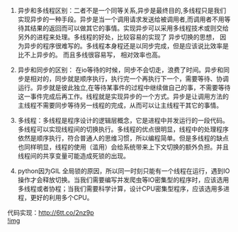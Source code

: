 1. 异步和多线程区别：二者不是一个同等关系,异步是最终目的,多线程只是我们实现异步的一种手段。异步是当一个调用请求发送给被调用者,而调用者不用等待其结果的返回而可以做其它的事情。实现异步可以采用多线程技术或则交给另外的进程来处理。多线程的好处，比较容易的实现了 异步切换的思想， 因为异步的程序很难写的。多线程本身程还是以同步完成，但是应该说比效率是比不上异步的。 而且多线很容易写， 相对效率也高。  

2. 异步和同步的区别：  在io等待的时候，同步不会切走，浪费了时间。异步和同步是相对的，同步就是顺序执行，执行完一个再执行下一个，需要等待、协调运行。异步就是彼此独立,在等待某事件的过程中继续做自己的事，不需要等待这一事件完成后再工作。线程就是实现异步的一个方式。异步是让调用方法的主线程不需要同步等待另一线程的完成，从而可以让主线程干其它的事情。  
 
3. 多线程：多线程是程序设计的逻辑层概念，它是进程中并发运行的一段代码。多线程可以实现线程间的切换执行。多线程的优点很明显，线程中的处理程序依然是顺序执行，符合普通人的思维习惯，所以编程简单。但是多线程的缺点也同样明显，线程的使用（滥用）会给系统带来上下文切换的额外负担。并且线程间的共享变量可能造成死锁的出现。  
 
4. python因为GIL 全局锁的原因，所以同一时刻只能有一个线程在运行，遇到IO操作才会释放切换。当我们需要编写并发爬虫等IO密集型的程序时，应该选用多线程或者协程；当我们需要科学计算，设计CPU密集型程序，应该选用多进程，更好的利用多个CPU。  

代码实现：http://6tt.co/2nz9p  
[!img](https://github.com/Monkey5030/Python/blob/master/picture/%E7%BA%BF%E7%A8%8B%E4%B8%8E%E8%BF%9B%E7%A8%8B.png)
